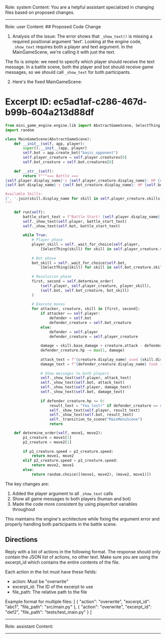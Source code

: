 Role: system
Content: You are a helpful assistant specialized in changing files based on proposed changes.
__________________
Role: user
Content: ## Proposed Code Change
1. Analysis of the issue:
The error shows that `_show_text()` is missing a required positional argument 'text'. Looking at the engine code, `_show_text` requires both a player and text argument. In the MainGameScene, we're calling it with just the text.

The fix is simple: we need to specify which player should receive the text message. In a battle scene, both the player and bot should receive game messages, so we should call `_show_text` for both participants.

2. Here's the fixed MainGameScene:

# Excerpt ID: ec5ad1af-c286-467d-b99b-604a213d88df
```python main_game/scenes/main_game_scene.py
from mini_game_engine.engine.lib import AbstractGameScene, SelectThing
import random

class MainGameScene(AbstractGameScene):
    def __init__(self, app, player):
        super().__init__(app, player)
        self.bot = app.create_bot("basic_opponent")
        self.player_creature = self.player.creatures[0]
        self.bot_creature = self.bot.creatures[0]
        
    def __str__(self):
        return f"""=== Battle ===
{self.player.display_name}'s {self.player_creature.display_name}: HP {self.player_creature.hp}/{self.player_creature.max_hp}
{self.bot.display_name}'s {self.bot_creature.display_name}: HP {self.bot_creature.hp}/{self.bot_creature.max_hp}

Available Skills:
{', '.join(skill.display_name for skill in self.player_creature.skills)}
"""

    def run(self):
        battle_start_text = f"Battle Start! {self.player.display_name} vs {self.bot.display_name}"
        self._show_text(self.player, battle_start_text)
        self._show_text(self.bot, battle_start_text)
        
        while True:
            # Player phase
            player_skill = self._wait_for_choice(self.player, 
                [SelectThing(skill) for skill in self.player_creature.skills]).thing
            
            # Bot phase
            bot_skill = self._wait_for_choice(self.bot,
                [SelectThing(skill) for skill in self.bot_creature.skills]).thing
            
            # Resolution phase
            first, second = self.determine_order(
                (self.player, self.player_creature, player_skill),
                (self.bot, self.bot_creature, bot_skill)
            )
            
            # Execute moves
            for attacker, creature, skill in [first, second]:
                if attacker == self.player:
                    defender = self.bot
                    defender_creature = self.bot_creature
                else:
                    defender = self.player
                    defender_creature = self.player_creature
                    
                damage = skill.base_damage + creature.attack - defender_creature.defense
                defender_creature.hp -= max(1, damage)
                
                attack_text = f"{creature.display_name} used {skill.display_name}!"
                damage_text = f"{defender_creature.display_name} took {damage} damage!"
                
                # Show messages to both players
                self._show_text(self.player, attack_text)
                self._show_text(self.bot, attack_text)
                self._show_text(self.player, damage_text)
                self._show_text(self.bot, damage_text)
                
                if defender_creature.hp <= 0:
                    result_text = "You lost!" if defender_creature == self.player_creature else "You won!"
                    self._show_text(self.player, result_text)
                    self._show_text(self.bot, result_text)
                    self._transition_to_scene("MainMenuScene")
                    return

    def determine_order(self, move1, move2):
        p1_creature = move1[1]
        p2_creature = move2[1]
        
        if p1_creature.speed > p2_creature.speed:
            return move1, move2
        elif p2_creature.speed > p1_creature.speed:
            return move2, move1
        else:
            return random.choice([(move1, move2), (move2, move1)])
```

The key changes are:
1. Added the player argument to all `_show_text` calls
2. Show all game messages to both players (human and bot)
3. Made the code more consistent by using player/bot variables throughout

This maintains the engine's architecture while fixing the argument error and properly handling both participants in the battle scene.

## Directions
Reply with a list of actions in the following format. The response should only contain the JSON list of actions, no other text.
Make sure you are using the excerpt_id which contains the entire contents of the file.

Each action in the list must have these fields:
- action: Must be "overwrite"
- excerpt_id: The ID of the excerpt to use
- file_path: The relative path to the file

Example format for multiple files:
[
    {
        "action": "overwrite",
        "excerpt_id": "abc1",
        "file_path": "src/main.py"
    },
    {
        "action": "overwrite",
        "excerpt_id": "def2",
        "file_path": "tests/test_main.py"
    }
]
__________________
Role: assistant
Content: 
__________________
